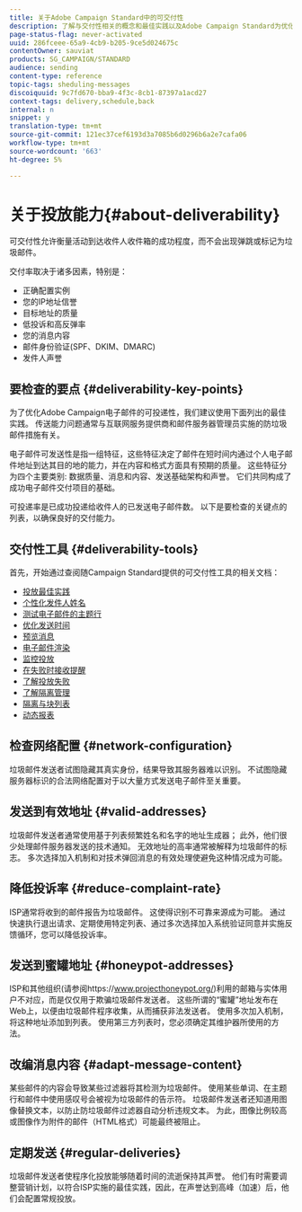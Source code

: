 ```yaml
---
title: 关于Adobe Campaign Standard中的可交付性
description: 了解与交付性相关的概念和最佳实践以及Adobe Campaign Standard为优化发送投放而提供的工具。
page-status-flag: never-activated
uuid: 286fceee-65a9-4cb9-b205-9ce5d024675c
contentOwner: sauviat
products: SG_CAMPAIGN/STANDARD
audience: sending
content-type: reference
topic-tags: sheduling-messages
discoiquuid: 9c7fd670-bba9-4f3c-8cb1-87397a1acd27
context-tags: delivery,schedule,back
internal: n
snippet: y
translation-type: tm+mt
source-git-commit: 121ec37cef6193d3a7085b6d0296b6a2e7cafa06
workflow-type: tm+mt
source-wordcount: '663'
ht-degree: 5%

---
```



# 关于投放能力{#about-deliverability}

可交付性允许衡量活动到达收件人收件箱的成功程度，而不会出现弹跳或标记为垃圾邮件。

交付率取决于诸多因素，特别是：

* 正确配置实例
* 您的IP地址信誉
* 目标地址的质量
* 低投诉和高反弹率
* 您的消息内容
* 邮件身份验证(SPF、DKIM、DMARC)
* 发件人声誉

## 要检查的要点 {#deliverability-key-points}

为了优化Adobe Campaign电子邮件的可投递性，我们建议使用下面列出的最佳实践。 传送能力问题通常与互联网服务提供商和邮件服务器管理员实施的防垃圾邮件措施有关。

电子邮件可发送性是指一组特征，这些特征决定了邮件在短时间内通过个人电子邮件地址到达其目的地的能力，并在内容和格式方面具有预期的质量。 这些特征分为四个主要类别: 数据质量、消息和内容、发送基础架构和声誉。 它们共同构成了成功电子邮件交付项目的基础。

可投递率是已成功投递给收件人的已发送电子邮件数。
以下是要检查的关键点的列表，以确保良好的交付能力。

## 交付性工具 {#deliverability-tools}

首先，开始通过查阅随Campaign Standard提供的可交付性工具的相关文档：
* [投放最佳实践](https://helpx.adobe.com/campaign/kb/delivery-best-practices.html)
* [个性化发件人姓名](../../designing/using/personalization.md#personalizing-the-sender)
* [测试电子邮件的主题行](../../sending/using/testing-subject-line-email.md)
* [优化发送时间](../../sending/using/optimizing-the-sending-time.md)
* [预览消息](../../sending/using/previewing-messages.md)
* [电子邮件渲染](../../sending/using/email-rendering.md)
* [监控投放](../../sending/using/monitoring-a-delivery.md)
* [在失败时接收提醒](../../sending/using/receiving-alerts-when-failures-happen.md)
* [了解投放失败](../../sending/using/understanding-delivery-failures.md)
* [了解隔离管理](../../sending/using/understanding-quarantine-management.md)
* [隔离与块列表](../../sending/using/understanding-quarantine-management.md#quarantine-vs-block-list)
* [动态报表](../../reporting/using/about-dynamic-reports.md)

## 检查网络配置 {#network-configuration}

垃圾邮件发送者试图隐藏其真实身份，结果导致其服务器难以识别。 不试图隐藏服务器标识的合法网络配置对于以大量方式发送电子邮件至关重要。

## 发送到有效地址 {#valid-addresses}

垃圾邮件发送者通常使用基于列表频繁姓名和名字的地址生成器； 此外，他们很少处理邮件服务器发送的技术通知。 无效地址的高率通常被解释为垃圾邮件的标志。 多次选择加入机制和对技术弹回消息的有效处理使避免这种情况成为可能。

## 降低投诉率 {#reduce-complaint-rate}

ISP通常将收到的邮件报告为垃圾邮件。 这使得识别不可靠来源成为可能。 通过快速执行退出请求、定期使用特定列表、通过多次选择加入系统验证同意并实施反馈循环，您可以降低投诉率。

## 发送到蜜罐地址 {#honeypot-addresses}

ISP和其他组织(请参阅https://www.projecthoneypot.org/)利用的邮箱与实体用户不对应，而是仅仅用于欺骗垃圾邮件发送者。 这些所谓的“蜜罐”地址发布在Web上，以便由垃圾邮件程序收集，从而捕获非法发送者。 使用多次加入机制，将这种地址添加到列表。 使用第三方列表时，您必须确定其维护器所使用的方法。

## 改编消息内容 {#adapt-message-content}

某些邮件的内容会导致某些过滤器将其检测为垃圾邮件。 使用某些单词、在主题行和邮件中使用感叹号会被视为垃圾邮件的告示符。 垃圾邮件发送者还知道用图像替换文本，以防止防垃圾邮件过滤器自动分析违规文本。 为此，图像比例较高或图像作为附件的邮件（HTML格式）可能最终被阻止。

## 定期发送 {#regular-deliveries}

垃圾邮件发送者使程序化投放能够随着时间的流逝保持其声誉。 他们有时需要调整营销计划，以符合ISP实施的最佳实践，因此，在声誉达到高峰（加速）后，他们会配置常规投放。

